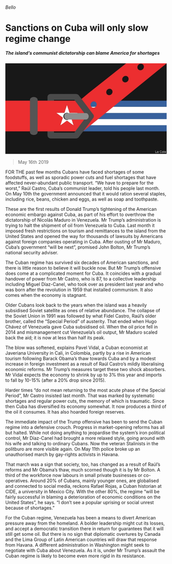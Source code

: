 ###### Bello

# Sanctions on Cuba will only slow regime change 

##### The island’s communist dictatorship can blame America for shortages 

![image](images/20190518_AMD001_0.jpg) 

> May 16th 2019 

FOR THE past few months Cubans have faced shortages of some foodstuffs, as well as sporadic power cuts and fuel shortages that have affected never-abundant public transport. “We have to prepare for the worst,” Raúl Castro, Cuba’s communist leader, told his people last month. On May 10th the government announced that it would ration several staples, including rice, beans, chicken and eggs, as well as soap and toothpaste. 

These are the first results of Donald Trump’s tightening of the American economic embargo against Cuba, as part of his effort to overthrow the dictatorship of Nicolás Maduro in Venezuela. Mr Trump’s administration is trying to halt the shipment of oil from Venezuela to Cuba. Last month it imposed fresh restrictions on tourism and remittances to the island from the United States and opened the way for thousands of lawsuits by Americans against foreign companies operating in Cuba. After ousting of Mr Maduro, Cuba’s government “will be next”, promised John Bolton, Mr Trump’s national security adviser. 

The Cuban regime has survived six decades of American sanctions, and there is little reason to believe it will buckle now. But Mr Trump’s offensive does come at a complicated moment for Cuba. It coincides with a gradual handover of power from Mr Castro, who is 87, to a collective leadership including Miguel Díaz-Canel, who took over as president last year and who was born after the revolution in 1959 that installed communism. It also comes when the economy is stagnant. 

Older Cubans look back to the years when the island was a heavily subsidised Soviet satellite as ones of relative abundance. The collapse of the Soviet Union in 1991 was followed by what Fidel Castro, Raúl’s older brother, called the “Special Period” of austerity. That ended when Hugo Chávez of Venezuela gave Cuba subsidised oil. When the oil price fell in 2014 and mismanagement cut Venezuela’s oil output, Mr Maduro scaled back the aid; it is now at less than half its peak. 

The blow was softened, explains Pavel Vidal, a Cuban economist at Javeriana University in Cali, in Colombia, partly by a rise in American tourism following Barack Obama’s thaw towards Cuba and by a modest increase in foreign investment as a result of Raúl Castro’s mildly liberalising economic reforms. Mr Trump’s measures target these two shock absorbers. Mr Vidal expects the economy to shrink by up to 3% this year and imports to fall by 10-15% (after a 20% drop since 2015). 

Harder times “do not mean returning to the most acute phase of the Special Period”, Mr Castro insisted last month. That was marked by systematic shortages and regular power cuts, the memory of which is traumatic. Since then Cuba has diversified its economy somewhat. It now produces a third of the oil it consumes. It has also hoarded foreign reserves. 

The immediate impact of the Trump offensive has been to send the Cuban regime into a defensive crouch. Progress in market-opening reforms has all but halted. While not doing anything to jeopardise the system’s iron political control, Mr Díaz-Canel had brought a more relaxed style, going around with his wife and talking to ordinary Cubans. Now the veteran Stalinists in the politburo are more visible again. On May 11th police broke up an unauthorised march by gay-rights activists in Havana. 

That march was a sign that society, too, has changed as a result of Raúl’s reforms and Mr Obama’s thaw, much scorned though it is by Mr Bolton. A third of the workforce now labours in small private businesses or co-operatives. Around 20% of Cubans, mainly younger ones, are globalised and connected to social media, reckons Rafael Rojas, a Cuban historian at CIDE, a university in Mexico City. With the other 80%, the regime “will be fairly successful in blaming a deterioration of economic conditions on the United States”, he says. “I don’t see a popular uprising or social unrest because of shortages.” 

For the Cuban regime, Venezuela has been a means to divert American pressure away from the homeland. A bolder leadership might cut its losses, and accept a democratic transition there in return for guarantees that it will still get some oil. But there is no sign that diplomatic overtures by Canada and the Lima Group of Latin American countries will draw that response from Havana. A different administration in Washington might seek to negotiate with Cuba about Venezuela. As it is, under Mr Trump’s assault the Cuban regime is likely to become even more rigid in its resistance. 

  

